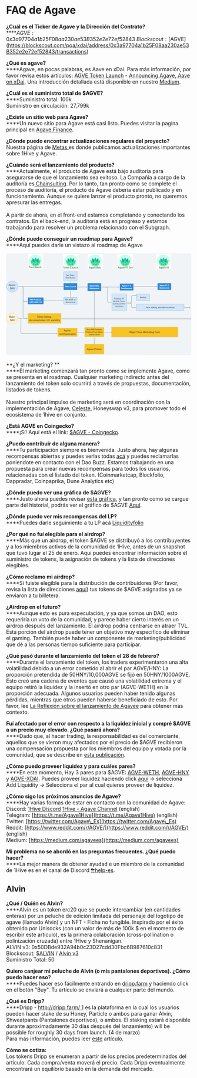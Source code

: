 # FAQ de Agave

**¿Cuál es el Ticker de Agave y la Dirección del Contrato?**\
****$AGVE: 0x3a97704a1b25F08aa230ae53B352e2e72ef52843\
Blockscout: [$AGVE](https://blockscout.com/poa/xdai/address/0x3a97704a1b25F08aa230ae53B352e2e72ef52843/transactions)

**¿Qué es agave?**\
****Agave, en pocas palabras, es Aave en xDai. Para más información, por favor revisa estos artículos: [AGVE Token Launch](https://forum.1hive.org/t/ag-token-launch/2108) - [Announcing Agave, Aave on xDai](https://forum.1hive.org/t/announcing-agaave-aave-on-xdai/1792). Una introducción detallada está disponible en nuestro [Medium](https://medium.com/1hivees/1hive-introducci%C3%B3n-a-agave-agve-b528b5e2f82c).

**¿Cuál es el suministro total de $AGVE?**\
****Suministro total: 100k\
Suministro en circulación: 27,799k

**¿Existe un sitio web para Agave?**\
****Un nuevo sitio para Agave está casi listo. Puedes visitar la pagina principal en [Agave.Finance](https://agave.finance).

**¿Dónde puedo encontrar actualizaciones regulares del proyecto?**\
Nuestra página de [Metas ](../projects/metas.md)es donde publicamos actualizaciones importantes sobre 1Hive y Agave.

**¿Cuándo será el lanzamiento del producto?**\
****Actualmente, el producto de Agave está bajo auditoría para asegurarse de que el lanzamiento sea exitoso. La Compañia a cargo de la auditoría es[ Chainsulting](https://chainsulting.de). Por lo tanto, tan pronto como se complete el proceso de auditoría, el producto de Agave debería estar publicado y en funcionamiento. Aunque se quiere lanzar el producto pronto, no queremos apresurar las entregas. \
\
A partir de ahora, en el front-end estamos completando y conectando los contratos. En el back-end, la auditoría está en progreso y estamos trabajando para resolver un problema relacionado con el Subgraph.

**¿Dónde puedo conseguir un roadmap para Agave?**\
****Aquí puedes darle un vistazo al roadmap de Agave

![](<../.gitbook/assets/image (4) (1).png>)

**¿Y el marketing? **\
****El marketing comenzará tan pronto como se implemente Agave, como se presenta en el roadmap. Cualquier marketing indirecto antes del lanzamiento del token solo ocurrirá a través de propuestas, documentación, listados de tokens. \
\
Nuestro principal impulso de marketing será en coordinación con la implementación de Agave, [Celeste](https://1hive.gitbook.io/celeste/), Honeyswap v3, para promover todo el ecosistema de 1hive en conjunto.

**¿Está AGVE en Coingecko?**\
****¡Sí! Aquí está el link: [$AGVE - Coingecko](https://www.coingecko.com/en/coins/agave-token).

**¿Puedo contribuir de alguna manera?**\
****Tu participación siempre es bienvenida. Justo ahora, hay algunas recompensas abiertas y puedes verlas todas [acá](https://www.notion.so/3e13ef2a5d614a828b684640af2212b4?v=20b21ead637341faa87416b85202b584) y puedes reclamarlas poniendote en contacto con el Dao Buzz. Estamos trabajando en una propuesta para crear nuevas recompensas para todos los usuarios, relacionadas con el listado del token. (Coinmarketcap, Blockfolio, Dappradar, Coinpaprika, Dune Analytics etc)&#x20;

**¿Dónde puedo ver una gráfica de $AGVE?**\
****Justo ahora puedes revisar [esta gráfica](https://analytics.blep.ai/charts/honeyswap.0x0E3e9CCeb13c9f8c6FAF7a0f00F872d6291630dE.trade-1m0s), y tan pronto como se cargue parte del historial, podrás ver el gráfico de $AGVE [Aquí](https://info.honeyswap.org/token/0x3a97704a1b25f08aa230ae53b352e2e72ef52843). &#x20;

**¿Dónde puedo ver mis recompensas del LP?**\
****Puedes darle seguimiento a tu LP acá [Liquidityfolio ](https://www.liquidityfolio.com)

**¿Por qué no fuí elegible para el airdrop?**\
****Más que un airdrop, el token $AGVE se distribuyó a los contribuyentes y a los miembros activos de la comunidad de 1Hive, antes de un snapshot que tuvo lugar el 25 de enero. Aquí puedes encontrar información sobre el suministro de tokens, la asignación de tokens y la lista de direcciones elegibles.

**¿Cómo reclamo mi airdrop?**\
****Si fuiste elegible para la distribución de contribuidores (Por favor, revisa la lista de direcciones [aquí](https://pastebin.com/hjYcbK1k)) tus tokens de $AGVE asignados ya se enviaron a tu billetera.

**¿Airdrop en el futuro?**\
****Aunque esto es pura especulación, y ya que somos un DAO, esto requeriría un voto de la comunidad, y parece haber cierto interés en un airdrop después del lanzamiento. El airdrop podría centrarse en atraer TVL. Esta porción del airdrop puede tener un objetivo muy específico de eliminar el gaming. También puede haber un componente de marketing/publicidad que dé a las personas tiempo suficiente para participar.

**¿Qué pasó durante el lanzamiento del token el 28 de febrero?**\
****Durante el lanzamiento del token, los traders experimentaron una alta volatilidad debido a un error cometido al abrir el par AGVE/HNY: La proporción pretendida de  50HNY/10,000AGVE se fijó en 50HNY/1000AGVE. Esto creó una cadena de eventos que causó una volatilidad extrema y el equipo retiró la liquidez y la insertó en otro par (AGVE-WETH) en la proporción adecuada. Algunos usuarios pueden haber tenido algunas pérdidas, mientras que otros pueden haberse beneficiado de esto. Por favor, lee [La Reflexión sobre el lanzamiento de Agavee](https://forum.1hive.org/t/reflection-on-the-agave-launch/2517) para obtener más contexto.

**Fuí afectado por el error con respecto a la liquidez inicial y compré $AGVE a un precio muy elevado. ¿Qué pasará ahora?**\
****Dado que, al hacer trading, la responsabilidad es del comerciante, aquellos que se vieron muy afectados por el precio de $AGVE recibieron una compensación propuesta por los miembros del equipo y votada por la comunidad, que se describe en [esta publicación](https://forum.1hive.org/t/agave-reparations-proposal/2822).

**¿Cómo puedo proveer liquidez y para cuáles pares?**\
****En este momento, Hay 3 pares para $AGVE:  [AGVE-WETH](https://info.honeyswap.org/pair/0xeba7cc57e6f745b8d5cab829e07346c65393d78e), [AGVE-HNY](https://info.honeyswap.org/pair/0x50a4867aee9cafd6ddc84de3ce59df027cb29084) y [AGVE-XDAI](https://info.honeyswap.org/pair/0x0e3e9cceb13c9f8c6faf7a0f00f872d6291630de). Puedes proveer liquidez haciendo click [aquí](https://app.honeyswap.org/#/pool) → selecciona Add Liquidity → Selecciona el par al cual quieres proveer de liquidez.&#x20;

**¿Cómo sigo los próximos anuncios de Agave?**\
****Hay varias formas de estar en contacto con la comunidad de Agave: \
Discord: [1Hive Discord](https://discord.com/invite/xTZjbRjc8t) [1Hive - Agave Channel](https://discord.com/channels/698287700834517064/813823983120023583) (english)\
Telegram: [https://t.me/Agave1Hive](https://t.me/Agave1Hive) (english) \
Twitter: [https://twitter.com/Agave\_Es](https://twitter.com/Agave\_Es) \
Reddit: [https://www.reddit.com/r/AGVE/](https://www.reddit.com/r/AGVE/) (english)\
Medium: [https://medium.com/agavees](https://medium.com/agavees)

**Mi problema no se abordó en las preguntas frecuentes. ¿Qué puedo hacer?**\
****La mejor manera de obtener ayudad e un miembro de la comunidad de 1Hive es en el canal de Discord [⛈help-es](https://discord.gg/AdKuMTt).

## Alvin

**¿Qué / Quién es Alvin?**\
****Alvin es un token erc20 que se puede intercambiar (en cantidades enteras) por un peluche de edición limitada del personaje del logotipo de agave (llamado Alvin) y un NFT - Ficha no fungible. Inspirado por el éxito obtenido por Unisocks (con un valor de más de 100k $ en el momento de escribir este artículo), es la primera colaboración (cross-pollination o polinización cruzada) entre 1Hive y Shenanigan.\
ALVIN v3: 0x50DBde932A94b0c23D27cdd30Fbc6B987610c831\
Blockscout: [$ALVIN](https://blockscout.com/poa/xdai/address/0x50DBde932A94b0c23D27cdd30Fbc6B987610c831/transactions) / [Alvin v3\
](https://info.honeyswap.org/token/0x50dbde932a94b0c23d27cdd30fbc6b987610c831)Suministro Total: 50

**Quiero canjear mi peluche de Alvin (o mis pantalones deportivos). ¿Cómo puedo hacer eso?**\
****Puedes hacer eso fácilmente entrando en [dripp.farm](https://www.dripp.farm) y haciendo click en el botón "Buy". Tu artículo se enviará a cualquier parte del mundo.

**¿Qué es Dripp?**\
****Dripp - [http://dripp.farm/ 1](http://dripp.farm) es la plataforma en la cual los usuarios pueden hacer stake de su Honey, Particle o ambos para ganar Alvin, Shweatpants (Pantalones deportivos), o ambos. El staking estará disponible durante aproximadamente 30 días después del lanzamiento) will be possible for roughly 30 days from launch. (4 de marzo)\
Para más información, puedes leer [este](https://medium.com/frst/money-laundry-the-rise-of-the-crypto-sock-market-f979aafc3796) artículo.

**Cómo se cotiza:** \
Los tokens Dripp se enumeran a partir de los precios predeterminados del artículo. Cada compra/venta moverá el precio. Cada Dripp eventualmente encontrará un equilibrio basado en la demanda del mercado.
